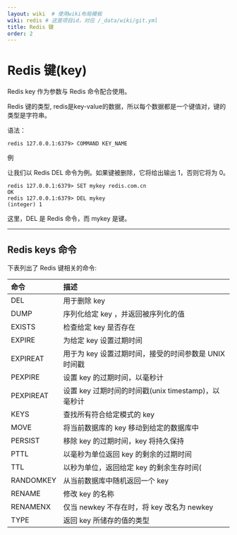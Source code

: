 ```yaml
---
layout: wiki  # 使用wiki布局模板
wiki: redis # 这是项目id，对应 /_data/wiki/git.yml
title: Redis 键
order: 2
---
```


# Redis 键(key)

Redis key 作为参数与 Redis 命令配合使用。

Redis 键的类型, redis是key-value的数据，所以每个数据都是一个键值对，键的类型是字符串。

语法：

```
redis 127.0.0.1:6379> COMMAND KEY_NAME 
```

例

让我们以 Redis DEL 命令为例。如果键被删除，它将给出输出 1，否则它将为 0。

```
redis 127.0.0.1:6379> SET mykey redis.com.cn   
OK   
redis 127.0.0.1:6379> DEL mykey  
(integer) 1 
```

这里，DEL 是 Redis 命令，而 mykey 是键。

------



## Redis keys 命令

下表列出了 Redis 键相关的命令:

| 命令      | 描述                                                  |
| :-------- | :---------------------------------------------------- |
| DEL       | 用于删除 key                                          |
| DUMP      | 序列化给定 key ，并返回被序列化的值                   |
| EXISTS    | 检查给定 key 是否存在                                 |
| EXPIRE    | 为给定 key 设置过期时间                               |
| EXPIREAT  | 用于为 key 设置过期时间，接受的时间参数是 UNIX 时间戳 |
| PEXPIRE   | 设置 key 的过期时间，以毫秒计                         |
| PEXPIREAT | 设置 key 过期时间的时间戳(unix timestamp)，以毫秒计   |
| KEYS      | 查找所有符合给定模式的 key                            |
| MOVE      | 将当前数据库的 key 移动到给定的数据库中               |
| PERSIST   | 移除 key 的过期时间，key 将持久保持                   |
| PTTL      | 以毫秒为单位返回 key 的剩余的过期时间                 |
| TTL       | 以秒为单位，返回给定 key 的剩余生存时间(              |
| RANDOMKEY | 从当前数据库中随机返回一个 key                        |
| RENAME    | 修改 key 的名称                                       |
| RENAMENX  | 仅当 newkey 不存在时，将 key 改名为 newkey            |
| TYPE      | 返回 key 所储存的值的类型                             |

